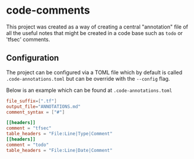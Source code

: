 # code-comments
This project was created as a way of creating a central "annotation" file of all the useful
notes that might be created in a code base such as `todo` or 'tfsec' comments.

## Configuration

The project can be configured via a TOML file which by default is called `.code-annotations.toml` but can be override with the `--config` flag.

Below is an example which can be found at `.code-annotations.toml`

```TOML
file_suffix=[".tf"]
output_file="ANNOTATIONS.md"
comment_syntax = ["#"]

[[headers]]
comment = "tfsec"
table_headers = "File:Line|Type|Comment"
[[headers]]
comment = "todo"
table_headers = "File:Line|Date|Comment"

```
